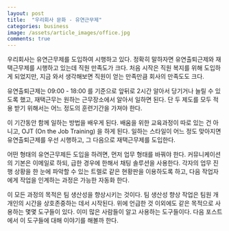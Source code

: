 ```yaml
---
layout: post
title:  "우리회사 문화 - 유연근무제"
categories: business
image: /assets/article_images/office.jpg
comments: true
---
```


우리회사는 유연근무제를 도입하여 시행하고 있다. 정확히 말하자면 유연출퇴근제와 재택근무제를 시행하고 있는데 직원 만족도가 크다. 처음 시작은 직원 복지를 위해 도입하게 되었지만, 지금 와서 생각해보면 직원이 얻는 만족만큼 회사의 만족도도 크다.

유연출퇴근제는 09:00 - 18:00 를 기준으로 앞뒤로 2시간 알아서 당기거나 늘릴 수 있도록 했고, 재택근무는 원하는 근무장소에서 알아서 일하면 된다. 단 두 제도를 모두 적용 받기 위해서는 어느 정도의 훈련기간을 가져야 한다.

이 기간동안 함께 일하는 방법을 배우게 된다. 배움을 위한 교육과정이 따로 있는 건 아니고, OJT (On the Job Training) 을 하게 된다. 일하는 스타일이 어느 정도 맞아지면 유연출퇴근제를 우선 시행하고, 그 다음으로 재택근무제를 도입한다.

어떤 형태의 유연근무제든 도입을 하려면, 먼저 업무 형태를 바꿔야 한다. 커뮤니케이션의 기본은 이메일로 하되, 급한 경우에 한해서 채팅 솔루션을 사용한다. 각자의 업무 진행 상황을 한 눈에 파악할 수 있는 트렐로 같은 현황판을 이용하도록 하고, 다음 작업자에게 작업을 인계하는 과정은 가능한 자동화 한다.

이 모든 과정의 목적은 팀 생산성을 향상시키는 것이다. 팀 생산성 향상 작업은 팀원 개개인의 시간을 상호존중하는 데서 시작된다. 위에 언급한 것 이외에도 같은 목적으로 사용하는 몇몇 도구들이 있다. 이미 많은 사람들이 알고 사용하는 도구들이다. 다음 포스트에서 이 도구들에 대해 이야기를 해볼까 한다.
